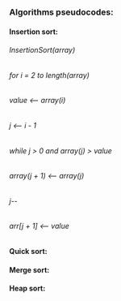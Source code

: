 ### Algorithms pseudocodes:  

#### Insertion sort:  
###### InsertionSort(array)
######   for i = 2 to length(array)
######      value <-- array(i)
######      j <-- i - 1
######      while j > 0 and array(j) > value
######         array(j + 1) <-- array(j)
######		   j--  
######      arr[j + 1] <-- value  
#### Quick sort:  

#### Merge sort:  

#### Heap sort:  

